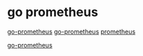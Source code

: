 # go prometheus

[go-prometheus](https://studygolang.com/articles/17959)
[go-prometheus](https://github.com/scotwells/prometheus-by-example)
[prometheus](https://www.ctolib.com/docs/sfile/prometheus-book/index.html)

[go-prometheus](https://github.com/hwholiday/learning_tools/tree/master/prometheus)
